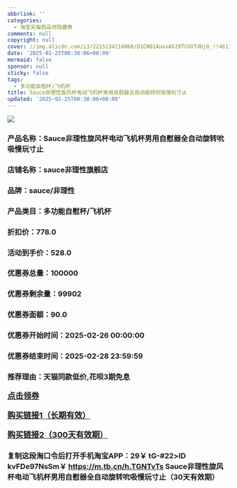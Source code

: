 ```yaml
---
abbrlink: ''
categories:
  - 淘宝天猫商品领隐藏券
comments: null
copyright: null
cover: //img.alicdn.com/i3/2215134218068/O1CN01AuxxAk29TCUVTdbjO_!!4611686018427381588-2-item_pic.png
date: '2025-02-25T00:38:06+08:00'
mermaid: false
sponsor: null
sticky: false
tags:
  - 多功能自慰杯/飞机杯
title: Sauce非理性旋风杯电动飞机杯男用自慰器全自动旋转吮吸慢玩寸止
updated: '2025-02-25T00:38:06+08:00'
--- 
```


![](//img.alicdn.com/i3/2215134218068/O1CN01AuxxAk29TCUVTdbjO_!!4611686018427381588-2-item_pic.png)

### 产品名称：Sauce非理性旋风杯电动飞机杯男用自慰器全自动旋转吮吸慢玩寸止
### 店铺名称：sauce非理性旗舰店
### 品牌：sauce/非理性
### 产品类目：多功能自慰杯/飞机杯
### 折扣价：778.0
### 活动到手价：528.0
### 优惠券总量：100000
### 优惠券剩余量：99902
### 优惠券面额：90.0
### 优惠券开始时间：2025-02-26 00:00:00	
### 优惠券结束时间：2025-02-28 23:59:59	
### 推荐理由：天猫同款低价,花呗3期免息

<p style="font-size: 18px; font-weight: bold;">
  <a href="https://uland.taobao.com/coupon/edetail?e=1%2FPfSQrYPqOlhHvvyUNXZfh8CuWt5YH5OVuOuRD5gLJMmdsrkidbOUV9IBA4kmjLbL8njFGEHswhShcPXUMH3cZLsJ1mnPnAeTWcBjQzEL4VsVHWkmGgKR3%2FzLjsW%2FkMJHVjP3Tq8hxyBOK%2B8KjzSuzY3MUSAX0G1TP3uC6T%2BzrKa4jyh4U%2Bo7sFSF9lWYcfFBjbV2IQWR%2BNfiknwDwgYS%2FsWqyKYTVEvx24htuqzYwDHXLApfbZC9QqW3sOLwhkGZqSox1WZ0h0FMer3sA368NscwhZ1b%2BjEytRfga4i9PgaLvMsJZh9nhyHO%2FKhF5gsXwp43pyqpxMDQVG07AK7A%3D%3D&traceId=216624f717406354773041765d1300&union_lens=lensId%3AOPT%401740635482%402132caa2_0dca_19545f5a8da_af29%4001%40eyJmbG9vcklkIjo3MzM1NH0ie" target="_blank">点击领券</a>
</p>
<p style="font-size: 18px; font-weight: bold;">
  <a href="https://s.click.taobao.com/t?e=m%3D2%26s%3DiJ1oHRemERBw4vFB6t2Z2ueEDrYVVa64K7Vc7tFgwiHjf2vlNIV67pNS5Qpp3aDuVkTGlWTgx8n3ID%2FV1RqsF4wnCJeELi4I%2FIEn%2BS1IjHAB0ghlTd7WlZVm%2FOAUUFw71qrpxiwMoCNxc1AtbZGVSweg11L1LeY7AoxQSxqXh6PNEPXytV9ALtCLThlbPuuZLb93Df8fOzgpUFXSVtPAvLamhjQYBVBGe%2B7t76wifiIXtM82IznMJTxpyk0HYe0tSSqgJOrv%2Fim0zvIVVx%2BPc2%2F51BzEHetf9gCggzwdLj3YR8mcHKIKy70Z%2FbOZSK95" target="_blank">购买链接1（长期有效）</a>
</p>
<p style="font-size: 18px; font-weight: bold;">
  <a href="https://s.click.taobao.com/uwkIyNs" target="_blank">购买链接2（300天有效期）</a>
</p>

### 复制这段淘口令后打开手机淘宝APP：29￥ tG-#22>lD kvFDe97NsSm￥ https://m.tb.cn/h.TGNTvTs  Sauce非理性旋风杯电动飞机杯男用自慰器全自动旋转吮吸慢玩寸止（30天有效期）

